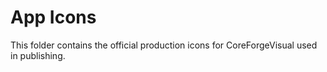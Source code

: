 # App Icons

This folder contains the official production icons for CoreForgeVisual used in publishing.
